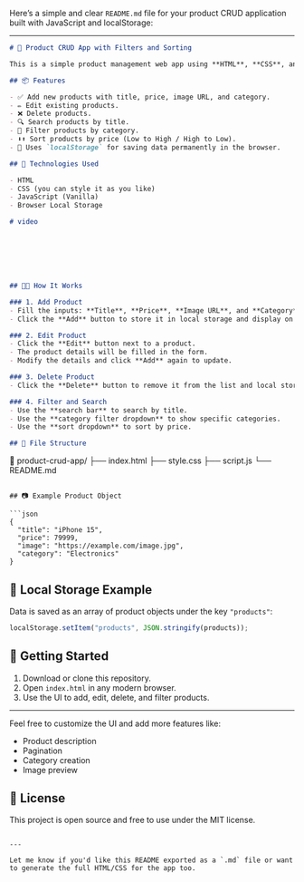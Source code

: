 Here’s a simple and clear `README.md` file for your product CRUD application built with JavaScript and localStorage:

---

```markdown
# 🛒 Product CRUD App with Filters and Sorting

This is a simple product management web app using **HTML**, **CSS**, and **JavaScript**. It allows users to **Create, Read, Update, and Delete (CRUD)** product entries. It also includes **searching**, **category filtering**, and **price sorting** features.

## 📦 Features

- ✅ Add new products with title, price, image URL, and category.
- ✏️ Edit existing products.
- ❌ Delete products.
- 🔍 Search products by title.
- 🧮 Filter products by category.
- ⬇️⬆️ Sort products by price (Low to High / High to Low).
- 💾 Uses `localStorage` for saving data permanently in the browser.

## 🧠 Technologies Used

- HTML
- CSS (you can style it as you like)
- JavaScript (Vanilla)
- Browser Local Storage

# video







## 🧑‍💻 How It Works

### 1. Add Product
- Fill the inputs: **Title**, **Price**, **Image URL**, and **Category**.
- Click the **Add** button to store it in local storage and display on screen.

### 2. Edit Product
- Click the **Edit** button next to a product.
- The product details will be filled in the form.
- Modify the details and click **Add** again to update.

### 3. Delete Product
- Click the **Delete** button to remove it from the list and local storage.

### 4. Filter and Search
- Use the **search bar** to search by title.
- Use the **category filter dropdown** to show specific categories.
- Use the **sort dropdown** to sort by price.

## 📁 File Structure

```

📁 product-crud-app/
├── index.html
├── style.css
├── script.js
└── README.md

````

## 📷 Example Product Object

```json
{
  "title": "iPhone 15",
  "price": 79999,
  "image": "https://example.com/image.jpg",
  "category": "Electronics"
}
````

## 🧪 Local Storage Example

Data is saved as an array of product objects under the key `"products"`:

```js
localStorage.setItem("products", JSON.stringify(products));
```

## 🚀 Getting Started

1. Download or clone this repository.
2. Open `index.html` in any modern browser.
3. Use the UI to add, edit, delete, and filter products.

---

Feel free to customize the UI and add more features like:

* Product description
* Pagination
* Category creation
* Image preview

## 📝 License

This project is open source and free to use under the MIT license.

```

---

Let me know if you'd like this README exported as a `.md` file or want to generate the full HTML/CSS for the app too.
```
